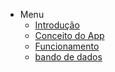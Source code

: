 - Menu
  - [Introdução](index.md)
  - [Conceito do App](pages/diagrama.md?id=exemplos-básicos)
  - [Funcionamento](pages/telaimagens.md)
  - [bando de dados](pages/bandos.md?id=)
